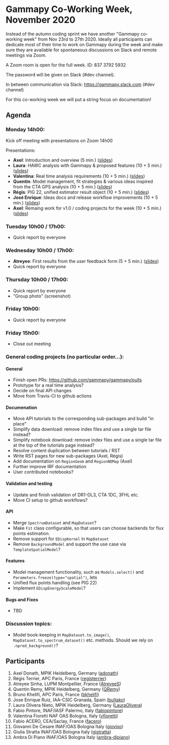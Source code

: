 # Gammapy Co-Working Week, November 2020

Instead of the autumn coding sprint we have another "Gammapy co-working week" from Nov 23rd to 27th 2020.
Ideally all participants can dedicate most of their time to work on Gammapy during the week and make sure
they are available for spontaneous discussions on Slack and remote meetings via Zoom. 

A Zoom room is open for the full week. ID: 837 3792 5932

The password will be given on Slack (#dev channel).

In between communication via Slack: https://gammapy.slack.com (#dev channel)

For this co-working week we will put a string focus on documentation!

## Agenda

### Monday 14h00:
Kick off meeting with presentations on Zoom 14h00

Presentations:
- **Axel**: Introduction and overview (5 min.) ([slides](slides/co-working-week-intro.pdf))
- **Laura**: HAWC analysis with Gammapy & proposed features (10 + 5 min.) ([slides](slides/))
- **Valentina**: Real time analysis requirements (10 + 5 min.) ([slides](slides/))
- **Quentin**: Model management, fit strategies & various ideas inspired from the CTA GPS analysis (10 + 5 min.) ([slides](slides/))
- **Régis**: PIG 22, unified estimator result object (10 + 5 min.) ([slides](slides/))
- **José Enrique**: Ideas docs and release workflow improvements (10 + 5 min.) ([slides](slides/))
- **Axel**: Remaing work for v1.0 / coding projects for the week (10 + 5 min.) ([slides](slides/))

### Tuesday 10h00 / 17h00:
- Quick report by everyone
         
### Wednesday 10h00 / 17h00:
- **Atreyee**: First results from the user feedback form (5 + 5 min.) ([slides](slides/))
- Quick report by everyone

### Thursday 10h00 / 17h00:
- Quick report by everyone
- "Group photo" (screenshot)
 
### Friday 10h00:
- Quick report by everyone

### Friday 15h00:
- Close out meeting

### General coding projects (no particular order...):


#### General
- Finish open PRs: https://github.com/gammapy/gammapy/pulls 
- Prototype for a real time analysis?
- Decide on final API changes
- Move from Travis-CI to github actions

#### Documenation
- Move API tutorials to the corresponding sub-packages and build "in place"
- Simplify data download: remove index files and use a single tar file instead?
- Simplify notebook download: remove index files and use a single tar file at the top of the tutorials page instead?
- Resolve content duplication between tutorials / RST 
- Write RST pages for new sub-packages (Axel, Régis)
- Add documentation on `RegionGeom` and `RegionNDMap` (Axel)
- Further improve IRF documentation
- User contributed notebooks?

#### Validation and testing
- Update and finish validation of DR1-DL3, CTA 1DC, 3FHL etc.
- Move CI setup to github workflows?

#### API
- Merge `SpectrumDataset` and `MapDataset`?
- Make `Fit` class configurable, so that users can choose backends for flux points estimation.
- Remove support for `EDispKernel` in `MapDataset`
- Remove `BackgroundModel` and support the use case via `TemplateSpatialModel`?

#### Features
- Model management functionality, such as `Models.select()` and `Parameters.freeze(type="spatial")`, lets 
- Unified flux points handling (see PIG 22)
- Implement `EDispEnergyScaleModel`?

#### Bugs and Fixes
- TBD

### Discussion topics:
- Model book-keeping in `MapDataset.to_image()`, `MapDataset.to_spectrum_dataset()` etc. methods. Should we rely on `.npred_background()`? 


## Participants
1. Axel Donath, MPIK Heidelberg, Germany ([adonath](https://github.com/adonath))
2. Régis Terrier, APC Paris, France ([registerrier](https://github.com/registerrier))
3. Atreyee Sinha, LUPM Montpellier, France ([AtreyeeS](https://github.com/AtreyeeS)) 
4. Quentin Remy, MPIK Heidelberg, Germany ([QRemy](https://github.com/QRemy)) 
5. Bruno Khelifi, APC Paris, France ([bkhelifi](https://github.com/bkhelifi)) 
6. Jose Enrique Ruiz, IAA-CSIC Granada, Spain ([bultako](https://github.com/bultako)) 
7. Laura Olivera Nieto, MPIK Heidelberg, Germany ([LauraOlivera](https://github.com/LauraOlivera)) 
8. Fabio Pintore, INAF/IASF Palermo, Italy ([fabiopintore](https://github.com/fabiopintore))
9. Valentina Fioretti NAF OAS Bologna, Italy ([vfioretti](https://github.com/vfioretti))
10. Fabio ACERO, CEA/Saclay, France ([facero](https://github.com/facero))
11. Giovanni De Cesare INAF/OAS Bologna Italy ([giovixo](https://github.com/giovixo))
12. Giulia Stratta INAF/OAS Bologna Italy ([gistratta](https://github.com/gistratta))
13. Ambra Di Piano INAF/OAS Bologna Italy ([ambra-dipiano](https://github.com/ambra-dipiano))

